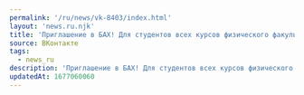 ```yaml
---
permalink: '/ru/news/vk-8403/index.html'
layout: 'news.ru.njk'
title: 'Приглашение в БАХ! Для студентов всех курсов физического факультета'
source: ВКонтакте
tags:
  - news_ru
description: 'Приглашение в БАХ! Для студентов всех курсов физического факультета'
updatedAt: 1677060060
---
```


